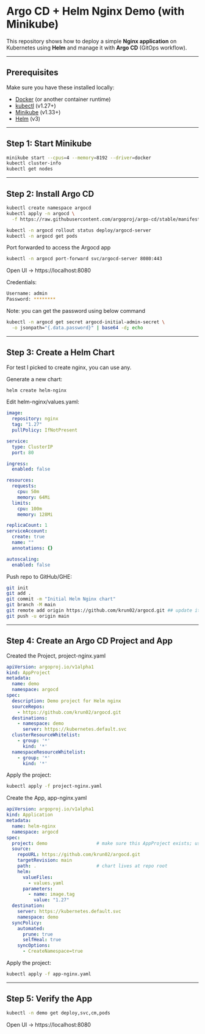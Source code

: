 # Argo CD + Helm Nginx Demo (with Minikube)

This repository shows how to deploy a simple **Nginx application** on Kubernetes using **Helm** and manage it with **Argo CD** (GitOps workflow).

---

## Prerequisites
Make sure you have these installed locally:
- [Docker](https://docs.docker.com/get-docker/) (or another container runtime)
- [kubectl](https://kubernetes.io/docs/tasks/tools/) (v1.27+)
- [Minikube](https://minikube.sigs.k8s.io/docs/start/) (v1.33+)
- [Helm](https://helm.sh/docs/intro/install/) (v3)

---

## Step 1: Start Minikube
```bash
minikube start --cpus=4 --memory=8192 --driver=docker
kubectl cluster-info
kubectl get nodes
```` 
---

## Step 2: Install Argo CD
```bash
kubectl create namespace argocd
kubectl apply -n argocd \
  -f https://raw.githubusercontent.com/argoproj/argo-cd/stable/manifests/install.yaml

kubectl -n argocd rollout status deploy/argocd-server
kubectl -n argocd get pods
````
Port forwarded to access the Argocd app
```bash
kubectl -n argocd port-forward svc/argocd-server 8080:443
````
Open UI → https://localhost:8080

Credentials: 
```bash
Username: admin
Password: ********
````

Note: you can get the password using below command

```bash
kubectl -n argocd get secret argocd-initial-admin-secret \
  -o jsonpath="{.data.password}" | base64 -d; echo
````
---
## Step 3: Create a Helm Chart 
For test I picked to create nginx, you can use any.

Generate a new chart:
```bash
helm create helm-nginx
````

Edit helm-nginx/values.yaml:
```yaml
image:
  repository: nginx
  tag: "1.27"
  pullPolicy: IfNotPresent

service:
  type: ClusterIP
  port: 80

ingress:
  enabled: false

resources:
  requests:
    cpu: 50m
    memory: 64Mi
  limits:
    cpu: 100m
    memory: 128Mi

replicaCount: 1
serviceAccount:
  create: true
  name: ""
  annotations: {}

autoscaling:
  enabled: false 
````

Push repo to GitHub/GHE:
```bash
git init
git add .
git commit -m "Initial Helm Nginx chart"
git branch -M main
git remote add origin https://github.com/krun02/argocd.git ## update it with your repo
git push -u origin main

````
---
## Step 4: Create an Argo CD Project and App

Created the Project, project-nginx.yaml 
```yaml
apiVersion: argoproj.io/v1alpha1
kind: AppProject
metadata:
  name: demo
  namespace: argocd
spec:
  description: Demo project for Helm nginx
  sourceRepos:
    - https://github.com/krun02/argocd.git
  destinations:
    - namespace: demo
      server: https://kubernetes.default.svc
  clusterResourceWhitelist:
    - group: '*'
      kind: '*'
  namespaceResourceWhitelist:
    - group: '*'
      kind: '*'
```

Apply the project:
```bash
kubectl apply -f project-nginx.yaml
```

Create the App, app-nginx.yaml
```yaml
apiVersion: argoproj.io/v1alpha1
kind: Application
metadata:
  name: helm-nginx
  namespace: argocd
spec:
  project: demo                  # make sure this AppProject exists; use "default" otherwise
  source:
    repoURL: https://github.com/krun02/argocd.git
    targetRevision: main
    path: .                      # chart lives at repo root
    helm:
      valueFiles:
        - values.yaml
      parameters:
        - name: image.tag
          value: "1.27"
  destination:
    server: https://kubernetes.default.svc
    namespace: demo
  syncPolicy:
    automated:
      prune: true
      selfHeal: true
    syncOptions:
      - CreateNamespace=true
```
Apply the project:
```bash
kubectl apply -f app-nginx.yaml
```

---
## Step 5: Verify the App
```bash
kubectl -n demo get deploy,svc,cm,pods
```
Open UI → https://localhost:8080



